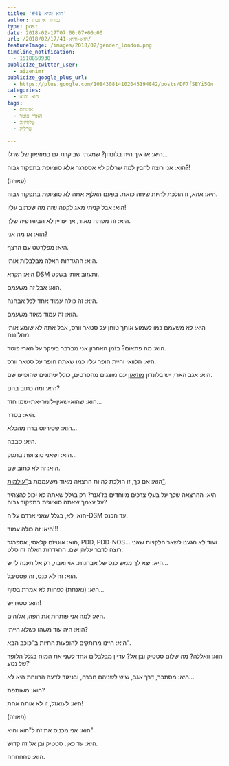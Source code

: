 ```yaml
---
title: 'הוא והיא #41'
author: נמרוד איזנברג
type: post
date: 2018-02-17T07:00:07+00:00
url: /2018/02/17/הוא-והיא-41/
featureImage: /images/2018/02/gender_london.png
timeline_notification:
  - 1518850930
publicize_twitter_user:
  - aizenimr
publicize_google_plus_url:
  - https://plus.google.com/108430814102045194842/posts/DF7fSEYi5Gn
categories:
  - הוא והיא
tags:
  - אוטיזם
  - הארי פוטר
  - טלוויזיה
  - שרלוק

---
```

היא: אז איך היה בלונדון? שמעתי שביקרת גם במוזיאון של שרלו&#8230;

הוא: אני רוצה להבין למה שרלוק לא אספרגר אלא סוציופת בתפקוד גבוה?!

(פאוזה)

היא: אהא, זו הולכת להיות שיחה כזאת. בפעם האלף: אתה לא סוציופת בתפקוד גבוה.

הוא: אבל קניתי מאג לקפה שזה מה שכתוב עליו!

היא: זה מפתה מאוד, אך עדיין לא הביוגרפיה שלך.

הוא: אז מה אני?

היא: מפלרטט עם הרצף.

הוא: ההגדרות האלה מבלבלות אותי.

היא: תקרא [DSM][1] ותעזוב אותי בשקט.

הוא: אבל זה משעמם.

היא: זה כולה עמוד אחד לכל אבחנה.

הוא: זה עמוד מאוד משעמם.

היא: לא משעמם כמו לשמוע אותך טוחן על סטאר וורס, אבל אתה לא שומע אותי מתלוננת.

הוא: מה פתאום? בזמן האחרון אני מברבר בעיקר על הארי פוטר.

היא: הלוואי והיית חופר עליו כמו שאתה חופר על סטאר וורס.

הוא: אגב הארי, יש בלונדון [מוזיאון][2] עם מוצגים מהסרטים, כולל עיתונים שהופיעו שם.

היא: ומה כתוב בהם?

הוא: שהוא-שאין-לומר-את-שמו חזר&#8230;

היא: בסדר.

הוא: שסיריוס ברח מהכלא&#8230;

היא: סבבה.

הוא: ושאני סוציופת בתפק&#8230;

היא: זה לא כתוב שם.

הוא: אם כך, זו הולכת להיות הרצאה מאוד משעממת ב["עולמות"][3].

היא: ההרצאה שלך על בעלי צרכים מיוחדים בז'אנר? רק בגלל שאתה לא יכול להצהיר על עצמך שאתה סוציופת בתפקוד גבוה?

הוא: לא, בגלל שאני ארדם על ה-DSM עד הכנס.

היא: זה כולה עמוד!!!

הוא: אוטיזם קלאסי, אספרגר, PDD, PDD-NOS&#8230; ועוד לא הגענו לשאר הלקויות שאני רוצה לדבר עליהן שם. ההגדרות האלה זה סלט.

היא: יצא לך ממש כנס של אבחנות. אוי ואבוי, רק אל תענה לי ש&#8230;

הוא: זה לא כנס, זה פסטיבל.

היא: (נאנחת) לפחות לא אמרת בסוף&#8230;

הוא: סטגדיש!

היא: למה אני פותחת את הפה, אלוהים.

הוא: היה עוד משהו כשלא הייתי?

היא: היינו מרותקים להופעות החיות ב"כוכב הבא".

הוא: וואללה? מה שלום סטטיק ובן אל? עדיין מבלבלים אחד לשני את המוח בגלל הלופר של נטע?

היא: מסתבר, דרך אגב, שיש לשניהם חברה, ובניגוד לדעה הרווחת היא לא&#8230;

הוא: משותפת?

היא: לעזאזל, זו לא אותה אחת!

(פאוזה)

הוא: אני מכניס את זה ל"הוא והיא".

היא: עד כאן. סטטיק ובן אל זה קדוש.

הוא: פחחחחח.

 [1]: https://www.psychiatry.org/psychiatrists/practice/dsm
 [2]: http://store.minalima.com/
 [3]: http://2018.olamot-con.org.il/